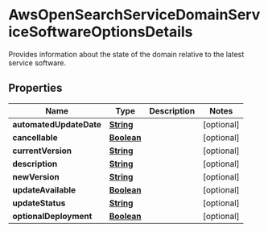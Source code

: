 

# AwsOpenSearchServiceDomainServiceSoftwareOptionsDetails

Provides information about the state of the domain relative to the latest service software.

## Properties

| Name | Type | Description | Notes |
|------------ | ------------- | ------------- | -------------|
|**automatedUpdateDate** | [**String**](String.md) |  |  [optional] |
|**cancellable** | [**Boolean**](Boolean.md) |  |  [optional] |
|**currentVersion** | [**String**](String.md) |  |  [optional] |
|**description** | [**String**](String.md) |  |  [optional] |
|**newVersion** | [**String**](String.md) |  |  [optional] |
|**updateAvailable** | [**Boolean**](Boolean.md) |  |  [optional] |
|**updateStatus** | [**String**](String.md) |  |  [optional] |
|**optionalDeployment** | [**Boolean**](Boolean.md) |  |  [optional] |



